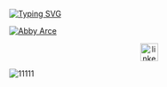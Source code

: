 <body>
  <!-- intro section -->
  <p align="left">
    <a href="https://git.io/typing-svg"><img src="https://readme-typing-svg.herokuapp.com?font=Fira+Code&size=22&pause=400&color=FCE1E1&random=false&width=435&lines=hello!;hola!;%EC%95%88%EB%85%95%ED%95%98%EC%84%B8%EC%9A%94!" alt="Typing SVG" />
    </a>
  </p>

  <p align="left">
    <a href="https://github.com/pentelala"><img src="https://github.com/pentelala/pentelala/assets/125830962/70e6513f-a392-4f42-aa6f-2d1f51e820a3" alt="Abby Arce" />
    </a>
  </p>
  
  <!-- social icons -->
  <p align="center">
    <a href="https://www.linkedin.com/in/abby-arce-4a82b9251/"><img width="32px" alt="linkedin" title="linkedin" src="https://cdn.icon-icons.com/icons2/3421/PNG/512/linkedin_logo_ios_icon_218567.png"/>
    </a>
  </p>
</body>

<!--
**pentelala/pentelala** is a ✨ _special_ ✨ repository because its `README.md` (this file) appears on your GitHub profile.

Here are some ideas to get you started:

- 🔭 I’m currently working on ...
- 🌱 I’m currently learning ...
- 👯 I’m looking to collaborate on ...
- 🤔 I’m looking for help with ...
- 💬 Ask me about ...
- 📫 How to reach me: ...
- 😄 Pronouns: ...
- ⚡ Fun fact: ...
-->
![11111](https://github.com/pentelala/pentelala/assets/125830962/70e6513f-a392-4f42-aa6f-2d1f51e820a3)
